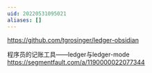 ```yaml
---
uid: 20220531095021
aliases: []
---
```

https://github.com/tgrosinger/ledger-obsidian

程序员的记账工具——ledger与ledger-mode
https://segmentfault.com/a/1190000022077344